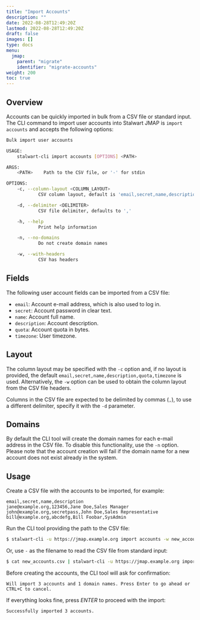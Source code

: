 ```yaml
---
title: "Import Accounts"
description: ""
date: 2022-08-28T12:49:20Z
lastmod: 2022-08-28T12:49:20Z
draft: false
images: []
type: docs
menu:
  jmap:
    parent: "migrate"
    identifier: "migrate-accounts"
weight: 200
toc: true
---
```


## Overview

Accounts can be quickly imported in bulk from a CSV file or standard input. The CLI command
to import user accounts into Stalwart JMAP is ``import accounts`` and accepts the following
options:

```bash
Bulk import user accounts

USAGE:
    stalwart-cli import accounts [OPTIONS] <PATH>

ARGS:
    <PATH>    Path to the CSV file, or '-' for stdin

OPTIONS:
    -c, --column-layout <COLUMN_LAYOUT>
            CSV column layout, default is 'email,secret,name,description,quota,timezone'

    -d, --delimiter <DELIMITER>
            CSV file delimiter, defaults to ','

    -h, --help
            Print help information

    -n, --no-domains
            Do not create domain names

    -w, --with-headers
            CSV has headers
```

## Fields

The following user account fields can be imported from a CSV file:

- ``email``: Account e-mail address, which is also used to log in.
- ``secret``: Account password in clear text.
- ``name``: Account full name.
- ``description``: Account description.
- ``quota``: Account quota in bytes.
- ``timezone``: User timezone.

## Layout

The column layout may be specified with the ``-c`` option and, if no layout is provided, the default 
``email,secret,name,description,quota,timezone`` is used. Alternatively, the ``-w`` option can be used
to obtain the column layout from the CSV file headers.

Columns in the CSV file are expected to be delimited by commas (``,``), to use a different delimiter, 
specify it with the ``-d`` parameter.

## Domains

By default the CLI tool will create the domain names for each e-mail address in the CSV file. To disable
this functionality, use the ``-n`` option. Please note that the account creation will fail if the domain
name for a new account does not exist already in the system.

## Usage

Create a CSV file with the accounts to be imported, for example:

```csv
email,secret,name,description
jane@example.org,123456,Jane Doe,Sales Manager
john@example.org,secretpass,John Doe,Sales Representative
bill@example.org,abcdefg,Bill Foobar,SysAdmin
```

Run the CLI tool providing the path to the CSV file:

```bash
$ stalwart-cli -u https://jmap.example.org import accounts -w new_accounts.csv
```

Or, use ``-`` as the filename to read the CSV file from standard input:

```bash
$ cat new_accounts.csv | stalwart-cli -u https://jmap.example.org import accounts -w
```

Before creating the accounts, the CLI tool will ask for confirmation:

```
Will import 3 accounts and 1 domain names. Press Enter to go ahead or CTRL+C to cancel.
```

If everything looks fine, press *ENTER* to proceed with the import:

```
Successfully imported 3 accounts.
```
